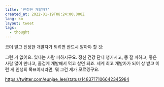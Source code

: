 ```yaml
---
title: '진정한 개발자?'
created_at: 2022-01-19T08:24:00.000Z
lang: ko
layout: tweet
tags:
  - thought
---
```


코더 말고 진정한 개발자가 되려면 반드시 알아야 할 것:

그런 거 없어요. 있다는 사람 피하시구요. 정신 건강 단디 챙기시고, 똥 잘 피하고, 좋은 사람 많이 만나고, 즐겁게 개발해서 먹고 살면 되죠. 세계 최고 개발자가 되어 상 받고 이런 게 인생의 목표이시라면, 뭐 그건 제가 모르겠구요.

https://twitter.com/eunjae_lee/status/1483717106642345984
